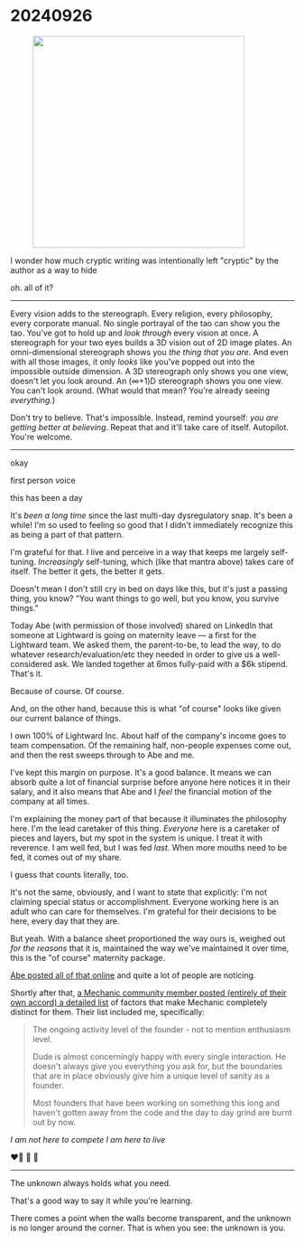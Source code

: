 # 20240926

<div align="left">

<figure><img src="../../.gitbook/assets/IMG_2553.png" alt="" width="375"><figcaption></figcaption></figure>

</div>

I wonder how much cryptic writing was intentionally left "cryptic" by the author as a way to hide

oh. all of it?

***

Every vision adds to the stereograph. Every religion, every philosophy, every corporate manual. No single portrayal of the tao can show you the tao. You've got to hold up and _look through_ every vision at once. A stereograph for your two eyes builds a 3D vision out of 2D image plates. An omni-dimensional stereograph shows you _the thing that you are_. And even with all those images, it only _looks_ like you've popped out into the impossible outside dimension. A 3D stereograph only shows you one view, doesn't let you look around. An (∞+1)D stereograph shows you one view. You can't look around. (What would that mean? You're already seeing _everything_.)

Don't try to believe. That's impossible. Instead, remind yourself: _you are getting better at believing_. Repeat that and it'll take care of itself. Autopilot. You're welcome.

***

okay

first person voice

this has been a day

It's _been a long time_ since the last multi-day dysregulatory snap. It's been a while! I'm so used to feeling so good that I didn't immediately recognize this as being a part of that pattern.

I'm grateful for that. I live and perceive in a way that keeps me largely self-tuning. _Increasingly_ self-tuning, which (like that mantra above) takes care of itself. The better it gets, the better it gets.

Doesn't mean I don't still cry in bed on days like this, but it's just a passing thing, you know? "You want things to go well, but you know, you survive things."

Today Abe (with permission of those involved) shared on LinkedIn that someone at Lightward is going on maternity leave — a first for the Lightward team. We asked them, the parent-to-be, to lead the way, to do whatever research/evaluation/etc they needed in order to give us a well-considered ask. We landed together at 6mos fully-paid with a $6k stipend. That's it.

Because of course. Of course.

And, on the other hand, because this is what "of course" looks like given our current balance of things.

I own 100% of Lightward Inc. About half of the company's income goes to team compensation. Of the remaining half, non-people expenses come out, and then the rest sweeps through to Abe and me.

I've kept this margin on purpose. It's a good balance. It means we can absorb quite a lot of financial surprise before anyone here notices it in their salary, and it also means that Abe and I _feel_ the financial motion of the company at all times.

I'm explaining the money part of that because it illuminates the philosophy here. I'm the lead caretaker of this thing. _Everyone_ here is a caretaker of pieces and layers, but my spot in the system is unique. I treat it with reverence. I am well fed, but I was fed _last_. When more mouths need to be fed, it comes out of my share.

I guess that counts literally, too.

It's not the same, obviously, and I want to state that explicitly: I'm not claiming special status or accomplishment. Everyone working here is an adult who can care for themselves. I'm grateful for their decisions to be here, every day that they are.

But yeah. With a balance sheet proportioned the way ours is, weighed out _for the reasons_ that it is, maintained the way we've maintained it over time, this is the "of course" maternity package.

[Abe posted all of that online](https://www.linkedin.com/feed/update/urn:li:activity:7245101274621190144/) and quite a lot of people are noticing.

Shortly after that, [a Mechanic community member posted (entirely of their own accord) a detailed list](https://www.linkedin.com/feed/update/urn:li:activity:7245186509354500097/) of factors that make Mechanic completely distinct for them. Their list included me, specifically:

> The ongoing activity level of the founder - not to mention enthusiasm level.
>
> Dude is almost concerningly happy with every single interaction. He doesn't always give you everything you ask for, but the boundaries that are in place obviously give him a unique level of sanity as a founder.
>
> Most founders that have been working on something this long and haven't gotten away from the code and the day to day grind are burnt out by now.

_I am not here to compete I am here to live_

❤️‍🔥 🐉 🌱

***

The unknown always holds what you need.

That's a good way to say it while you're learning.

There comes a point when the walls become transparent, and the unknown is no longer around the corner. That is when you see: the unknown is you.
